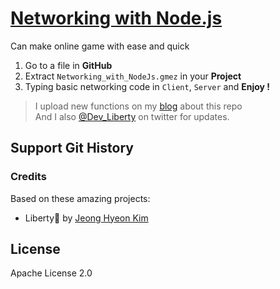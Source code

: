# [Networking with Node.js](https://github.com/des5141/Networking-with-Node.js)

Can make online game with ease and quick

1. Go to a file in **GitHub**
2. Extract `Networking_with_NodeJs.gmez` in your **Project**
3. Typing basic networking code in `Client`, `Server` and **Enjoy !**

> I upload new functions on my [blog](https://blog.naver.com/rhea31) about this repo  
> And I also [@Dev_Liberty](https://twitter.com/Dev_Liberty) on twitter for updates.

## Support Git History

### Credits

Based on these amazing projects:

- Liberty🌠 by [Jeong Hyeon Kim](https://github.com/des5141)

## License

Apache License 2.0
